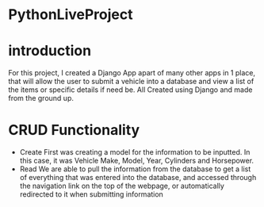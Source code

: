 # PythonLiveProject

# introduction
For this project, I created a Django App apart of many other apps in 1 place, that will allow the user to submit a vehicle into a database and view a list of the items or specific details if need be. All Created using Django and made from the ground up. 

# CRUD Functionality

* Create
  First was creating a model for the information to be inputted. In this case, it was Vehicle Make, Model, Year, Cylinders and Horsepower.
* Read
  We are able to pull the information from the database to get a list of everything that was entered into the database, and accessed through the navigation link on the top of the webpage, or automatically redirected to it when submitting information
